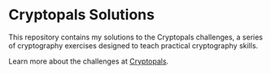 # Cryptopals Solutions

This repository contains my solutions to the Cryptopals challenges, a series of cryptography exercises designed to teach practical cryptography skills.

Learn more about the challenges at [Cryptopals](https://cryptopals.com/).
